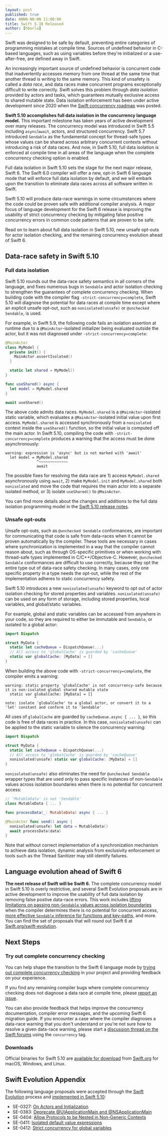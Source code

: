 ```yaml
---
layout: post
published: true
date: NNNN-NN-NN 11:00:00
title: Swift 5.10 Released
author: [hborla]
---
```


Swift was designed to be safe by default, preventing entire categories of programming mistakes at compile time. Sources of undefined behavior in C-based languages, such as using variables before they're initialized or a use-after-free, are defined away in Swift.

An increasingly important source of undefined behavior is concurrent code that inadvertently accesses memory from one thread at the same time that another thread is writing to the same memory. This kind of unsafety is called a _data race_, and data races make concurrent programs exceptionally difficult to write correctly. Swift solves this problem through _data isolation_ provided by actors and tasks, which guarantees mutually exclusive access to shared mutable state. Data isolation enforcement has been under active development since 2020 when the [Swift concurrency roadmap](https://forums.swift.org/t/swift-concurrency-roadmap/41611) was posted.

**Swift 5.10 accomplishes full data isolation in the concurrency language model.** This important milestone has taken years of active development over many releases. The concurrency model was introduced in Swift 5.5 including `async`/`await`, actors, and structured concurrency. Swift 5.7 introduced `Sendable` as the fundamental concept for thread-safe types whose values can be shared across arbitrary concurrent contexts without introducing a risk of data races. And now, in Swift 5.10, full data isolation is enforced at compile time in all areas of the language when the complete concurrency checking option is enabled.

Full data isolation in Swift 5.10 sets the stage for the next major release, Swift 6. The Swift 6.0 compiler will offer a new, opt-in Swift 6 language mode that will enforce full data isolation by default, and we will embark upon the transition to eliminate data races across all software written in Swift.

Swift 5.10 will produce data-race warnings in some circumstances where the code could be proven safe with additional compiler analysis. A major focus of language development for the Swift 6 release is improving the usability of strict concurrency checking by mitigating false positive concurrency errors in common code patterns that are proven to be safe.

Read on to learn about full data isolation in Swift 5.10, new unsafe opt-outs for actor isolation checking, and the remaining concurrency evolution ahead of Swift 6.

## Data-race safety in Swift 5.10

### Full data isolation

Swift 5.10 rounds out the data-race safety semantics in all corners of the language, and fixes numerous bugs in `Sendable` and actor isolation checking to strengthen the guarantees of complete concurrency checking. When building code with the compiler flag `-strict-concurrency=complete`, Swift 5.10 will diagnose the potential for data races at compile time except where an explicit unsafe opt-out, such as `nonisolated(unsafe)` or `@unchecked Sendable`, is used.

For example, in Swift 5.9, the following code fails an isolation assertion at runtime due to a `@MainActor`-isolated initializer being evaluated outside the actor, but it was not diagnosed under `-strict-concurrency=complete`:

```swift
@MainActor
class MyModel {
  private init() {
    MainActor.assertIsolated()
  }

  static let shared = MyModel()
}

func useShared() async {
  let model = MyModel.shared
}

await useShared()
```

The above code admits data races. `MyModel.shared` is a `@MainActor`-isolated static variable, which evaluates a `@MainActor`-isolated initial value upon first access. `MyModel.shared` is accessed synchronously from a `nonisolated` context inside the `useShared()` function, so the initial value is computed off the main actor. In Swift 5.10, compiling the code with `-strict-concurrency=complete` produces a warning that the access must be done asynchronously:

  ```
  warning: expression is 'async' but is not marked with 'await'
    let model = MyModel.shared
                ^~~~~~~~~~~~~~
                await
  ```

The possible fixes for resolving the data race are 1) access `MyModel.shared` asynchronously using `await`, 2) make `MyModel.init` and `MyModel.shared` both `nonisolated` and move the code that requires the main actor into a separate isolated method, or 3) isolate `useShared()` to `@MainActor`.

You can find more details about the changes and additions to the full data isolation programming model in the [Swift 5.10 release notes](https://github.com/apple/swift/blob/release/5.10/CHANGELOG.md).

### Unsafe opt-outs

Unsafe opt-outs, such as `@unchecked Sendable` conformances, are important for communicating that code is safe from data-races when it cannot be proven automatically by the compiler. These tools are necessary in cases where synchronization is implemented in a way that the compiler cannot reason about, such as through OS-specific primitives or when working with thread-safe types implemented in C/C++/Objective-C. However, `@unchecked Sendable` conformances are difficult to use correctly, because they opt the entire type out of data-race safety checking. In many cases, only one specific property in a type needs the opt-out, while the rest of the implementation adheres to static concurrency safety.

Swift 5.10 introduces a new `nonisolated(unsafe)` keyword to opt out of actor isolation checking for stored properties and variables. `nonisolated(unsafe)` can be used on any form of storage, including stored properties, local variables, and global/static variables.

For example, global and static variables can be accessed from anywhere in your code, so they are required to either be immutable and `Sendable`, or isolated to a global actor:

```swift
import Dispatch

struct MyData {
  static let cacheQueue = DispatchQueue(...)
  // All access to 'globalCache' is guarded by 'cacheQueue'
  static var globalCache: [MyData] = []
}
```

When building the above code with `-strict-concurrency=complete`, the compiler emits a warning:

```
warning: static property 'globalCache' is not concurrency-safe because it is non-isolated global shared mutable state
  static var globalCache: [MyData] = []
             ^
note: isolate 'globalCache' to a global actor, or convert it to a 'let' constant and conform it to 'Sendable'
```

All uses of `globalCache` are guarded by `cacheQueue.async { ... }`, so this code is free of data races in practice. In this case, `nonisolated(unsafe)` can be applied to the static variable to silence the concurrency warning:

```swift
import Dispatch

struct MyData {
  static let cacheQueue = DispatchQueue(...)
  // All access to 'globalCache' is guarded by 'cacheQueue'
  nonisolated(unsafe) static var globalCache: [MyData] = []
}
```

`nonisolated(unsafe)` also eliminates the need for `@unchecked Sendable` wrapper types that are used only to pass specific instances of non-`Sendable` values across isolation boundaries when there is no potential for concurrent access:

```swift
// 'MutableData' is not 'Sendable'
class MutableData { ... }

func processData(_: MutableData) async { ... }

@MainActor func send() async {
  nonisolated(unsafe) let data = MutableData()
  await processData(data)
}
```

Note that without correct implementation of a synchronization mechanism to achieve data isolation, dynamic analysis from exclusivity enforcement or tools such as the Thread Sanitizer may still identify failures.

## Language evolution ahead of Swift 6

**The next release of Swift will be Swift 6.** The complete concurrency model in Swift 5.10 is overly restrictive, and several Swift Evolution proposals are in active development to improve the usability of full data isolation by removing false postive data-race errors. This work includes [lifting limitations on passing non-`Sendable` values across isolation boundaries](https://github.com/apple/swift-evolution/blob/main/proposals/0414-region-based-isolation.md) when the compiler determines there is no potential for concurrent access, [more effective `Sendable` inference for functions and key-paths](https://github.com/apple/swift-evolution/blob/main/proposals/0418-inferring-sendable-for-methods.md), and more. You can find the set of proposals that will round out Swift 6 at [Swift.org/swift-evolution](https://www.swift.org/swift-evolution/#?version=6.0).

## Next Steps

### Try out complete concurrency checking

You can help shape the transition to the Swift 6 language mode by [trying out complete concurrency checking](/documentation/concurrency/) in your project and providing feedback on your experience.

If you find any remaining compiler bugs where complete concurrency checking does not diagnose a data race at compile time, please [report an issue](https://github.com/apple/swift/issues/new/choose).

You can also provide feedback that helps improve the concurrency documentation, compiler error messages, and the upcoming Swift 6 migration guide. If you encounter a case where the compiler diagnoses a data-race warning that you don't understand or you're not sure how to resolve a given data-race warning, please start a [discussion thread on the Swift forums](https://forums.swift.org/tags/c/swift-users/15/concurrency) using the `concurrency` tag.

### Downloads

Official binaries for Swift 5.10 are [available for download](https://swift.org/download/) from [Swift.org](http://swift.org/) for macOS, Windows, and Linux.

## Swift Evolution Appendix

The following language proposals were accepted through the [Swift Evolution](https://github.com/apple/swift-evolution) process and [implemented in Swift 5.10](https://www.swift.org/swift-evolution/#?version=5.10):

* SE-0327: [On Actors and Initialization](https://github.com/apple/swift-evolution/blob/main/proposals/0327-actor-initializers.md)
* SE-0383: [Deprecate @UIApplicationMain and @NSApplicationMain](https://github.com/apple/swift-evolution/blob/main/proposals/0383-deprecate-uiapplicationmain-and-nsapplicationmain.md)
* SE-0404: [Allow Protocols to be Nested in Non-Generic Contexts](https://github.com/apple/swift-evolution/blob/main/proposals/0404-nested-protocols.md)
* SE-0411: [Isolated default value expressions](https://github.com/apple/swift-evolution/blob/main/proposals/0411-isolated-default-values.md)
* SE-0412: [Strict concurrency for global variables](https://github.com/apple/swift-evolution/blob/main/proposals/0412-strict-concurrency-for-global-variables.md)